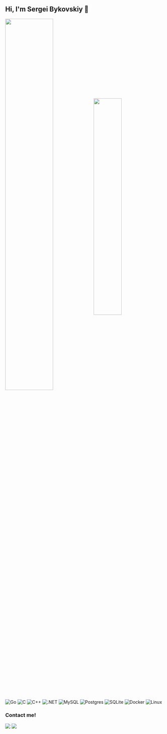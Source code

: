 ## Hi, I'm Sergei Bykovskiy 👋

<div >
<img align='center' width="55%" src="https://github-readme-stats.vercel.app/api?username=ellofae&show_icons=true&theme=dark" />
<img align='center' width="42%" src="https://github-readme-stats.vercel.app/api/top-langs/?username=ellofae&layout=compact&theme=dark" />
</div>

<br />
<div align="left">
<img alt="Go" align="center" src="https://img.shields.io/badge/go-%2300ADD8.svg?style=for-the-badge&logo=go&logoColor=white" />
<img alt="C" align="center" src="https://img.shields.io/badge/c-%2300599C.svg?style=for-the-badge&logo=c&logoColor=white" />
<img alt="C++" align="center" src="https://img.shields.io/badge/c++-%2300599C.svg?style=for-the-badge&logo=c%2B%2B&logoColor=white" />
<img alt=".NET" align="center" src="https://img.shields.io/badge/.NET-5C2D91?style=for-the-badge&logo=.net&logoColor=white" />
<img alt="MySQL" align="center" src="https://img.shields.io/badge/mysql-%2300f.svg?style=for-the-badge&logo=mysql&logoColor=white" />
<img alt="Postgres" align="center" src="https://img.shields.io/badge/postgres-%23316192.svg?style=for-the-badge&logo=postgresql&logoColor=white" />
<img alt="SQLite" align="center" src="https://img.shields.io/badge/sqlite-%2307405e.svg?style=for-the-badge&logo=sqlite&logoColor=white" />
<img alt="Docker" align="center" src="https://img.shields.io/badge/docker-%230db7ed.svg?style=for-the-badge&logo=docker&logoColor=white" />
<img alt="Linux" align="center" src="https://img.shields.io/badge/Linux-FCC624?style=for-the-badge&logo=linux&logoColor=black" />
</div
  
<br />
  
### Contact me!
<div>
  <a href="https://t.me/elomello"><img src="https://img.shields.io/badge/Telegram-2CA5E0?style=for-the-badge&logo=telegram&logoColor=white"></a>
  <a href="https://leetcode.com/ellofae/"><img src="https://img.shields.io/badge/-LeetCode-FFA116?style=for-the-badge&logo=LeetCode&logoColor=black" /></a>  
 </div>
